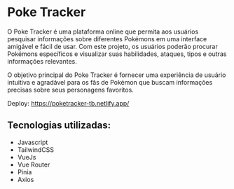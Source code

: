# Poke Tracker
O Poke Tracker é uma plataforma online que permita aos usuários pesquisar informações sobre diferentes Pokémons em uma interface amigável e fácil de usar. Com este projeto, os usuários poderão procurar Pokémons específicos e visualizar suas habilidades, ataques, tipos e outras informações relevantes.

O objetivo principal do Poke Tracker é fornecer uma experiência de usuário intuitiva e agradável para os fãs de Pokémon que buscam informações precisas sobre seus personagens favoritos.

Deploy: https://poketracker-tb.netlify.app/
## Tecnologias utilizadas:
  - Javascript
  - TailwindCSS
  - VueJs
  - Vue Router
  - Pinia
  - Axios
